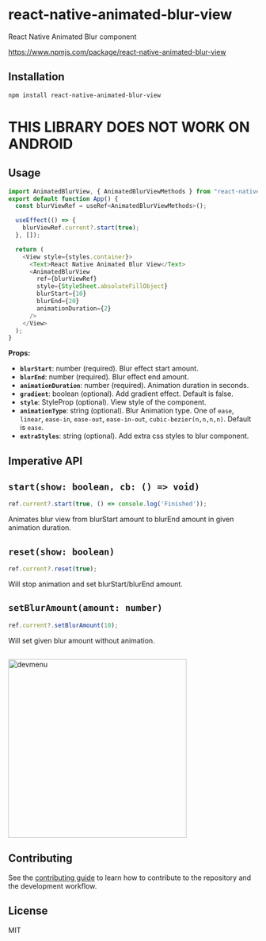 # react-native-animated-blur-view

React Native Animated Blur component

https://www.npmjs.com/package/react-native-animated-blur-view

## Installation

```sh
npm install react-native-animated-blur-view
```

# THIS LIBRARY DOES NOT WORK ON ANDROID


## Usage

```js
import AnimatedBlurView, { AnimatedBlurViewMethods } from "react-native-animated-blur-view";
export default function App() {
  const blurViewRef = useRef<AnimatedBlurViewMethods>();

  useEffect(() => {
    blurViewRef.current?.start(true);
  }, []);

  return (
    <View style={styles.container}>
      <Text>React Native Animated Blur View</Text>
      <AnimatedBlurView
        ref={blurViewRef}
        style={StyleSheet.absoluteFillObject}
        blurStart={10}
        blurEnd={20}
        animationDuration={2}
      />
    </View>
  );
}
```

**Props:**

- **`blurStart`**: number (required). Blur effect start amount.
- **`blurEnd`**: number (required). Blur effect end amount.
- **`animationDuration`**: number (required). Animation duration in seconds.
- **`gradient`**: boolean (optional). Add gradient effect. Default is false.
- **`style`**: StyleProp (optional). View style of the component.
- **`animationType`**: string (optional). Blur Animation type. One of `ease`, `linear`, `ease-in`, `ease-out`, `ease-in-out`, `cubic-bezier(n,n,n,n)`. Default is `ease`.
- **`extraStyles`**: string (optional). Add extra css styles to blur component.

## Imperative API
## `start(show: boolean, cb: () => void)`

```js
ref.current?.start(true, () => console.log('Finished'));
```

Animates blur view from blurStart amount to blurEnd amount in given animation duration.

## `reset(show: boolean)`

```js
ref.current?.reset(true);
```

Will stop animation and set blurStart/blurEnd amount.


## `setBlurAmount(amount: number)`

```js
ref.current?.setBlurAmount(10);
```

Will set given blur amount without animation.

##

 <img width="360" alt="devmenu" src="https://github.com/gevgasparyan/react-native-animated-blur-view/assets/13519034/4f60f146-7c06-4cad-b049-6e55be72609d">


## Contributing

See the [contributing guide](CONTRIBUTING.md) to learn how to contribute to the repository and the development workflow.

## License

MIT

